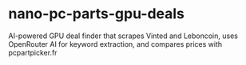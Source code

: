 # nano-pc-parts-gpu-deals
AI-powered GPU deal finder that scrapes Vinted and Leboncoin, uses OpenRouter AI for keyword extraction, and compares prices with pcpartpicker.fr
